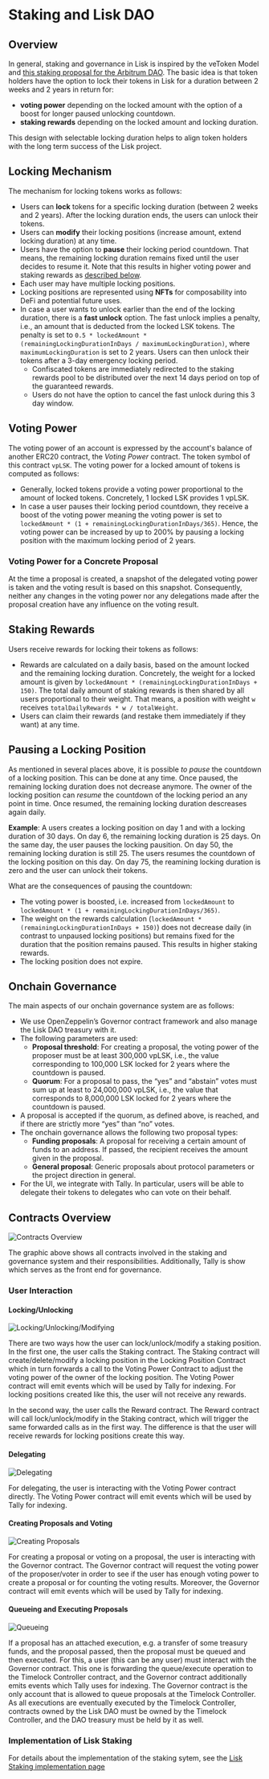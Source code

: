 # Staking and Lisk DAO

## Overview

In general, staking and governance in Lisk is inspired by the veToken Model and [this staking proposal for the Arbitrum DAO](https://snapshot.org/#/arbitrumfoundation.eth/proposal/0xf22530295daee96dffd7f70854475c06216a4d3594929672f71c12bf638bb0c8). The basic idea is that token holders have the option to lock their tokens in Lisk for a duration between 2 weeks and 2 years in return for:

- **voting power** depending on the locked amount with the option of a boost for longer paused unlocking countdown.
- **staking rewards** depending on the locked amount and locking duration.

This design with selectable locking duration helps to align token holders with the long term success of the Lisk project.

## Locking Mechanism

The mechanism for locking tokens works as follows: 

- Users can **lock** tokens for a specific locking duration (between 2 weeks and 2 years). After the locking duration ends, the users can unlock their tokens.
- Users can **modify** their locking positions (increase amount, extend locking duration) at any time.
- Users have the option to **pause** their locking period countdown. That means, the remaining locking duration remains fixed until the user decides to resume it. Note that this results in higher voting power and staking rewards as [described below](#pausing-a-locking-position). 
- Each user may have multiple locking positions. 
- Locking positions are represented using **NFTs** for composability into DeFi and potential future uses. 
- In case a user wants to unlock earlier than the end of the locking duration, there is a **fast unlock** option. The fast unlock implies a penalty, i.e., an amount that is deducted from the locked LSK tokens. The penalty is set to `0.5 * lockedAmount *  (remainingLockingDurationInDays / maximumLockingDuration)`, where `maximumLockingDuration` is set to 2 years. Users can then unlock their tokens after a 3-day emergency locking period.
  - Confiscated tokens are immediately redirected to the staking rewards pool to be distributed over the next 14 days period on top of the guaranteed rewards.
  - Users do not have the option to cancel the fast unlock during this 3 day window.

## Voting Power

The voting power of an account is expressed by the account's balance of another ERC20 contract, the *Voting Power* contract. The token symbol of this contract `vpLSK`. The voting power for a locked amount of tokens is computed as follows:

- Generally, locked tokens provide a voting power proportional to the amount of locked tokens. Concretely, 1 locked LSK provides 1 vpLSK.
- In case a user pauses their locking period countdown, they receive a boost of the voting power meaning the voting power is set to `lockedAmount * (1 + remainingLockingDurationInDays/365)`. Hence, the voting power can be increased by up to 200% by pausing a locking position with the maximum locking period of 2 years.

### Voting Power for a Concrete Proposal

At the time a proposal is created, a snapshot of the delegated voting power is taken and the voting result is based on this snapshot. Consequently, neither any changes in the voting power nor any delegations made after the proposal creation have any influence on the voting result.

## Staking Rewards

Users receive rewards for locking their tokens as follows: 

- Rewards are calculated on a daily basis, based on the amount locked and the remaining locking duration. Concretely, the weight for a locked amount is given by `lockedAmount * (remainingLockingDurationInDays + 150)`. The total daily amount of staking rewards is then shared by all users proportional to their weight. That means, a position with weight `w` receives `totalDailyRewards * w / totalWeight`.
- Users can claim their rewards (and restake them immediately if they want) at any time.

## Pausing a Locking Position

As mentioned in several places above, it is possible *to pause* the countdown of a locking position. This can be done at any time. Once paused, the remaining locking duration does not decrease anymore. The owner of the locking position can *resume* the countdown of the locking period an any point in time. Once resumed, the remaining locking duration descreases again daily.

**Example**: A users creates a locking position on day 1 and with a locking duration of 30 days. On day 6, the remaining locking duration is 25 days. On the same day, the user pauses the locking pausition. On day 50, the remaining locking duration is still 25. The users resumes the countdown of the locking position on this day. On day 75, the reamining locking duration is zero and the user can unlock their tokens.

What are the consequences of pausing the countdown:

- The voting power is boosted, i.e. increased from `lockedAmount` to `lockedAmount * (1 + remainingLockingDurationInDays/365)`.
- The weight on the rewards calculation (`lockedAmount * (remainingLockingDurationInDays + 150)`) does not decrease daily (in contrast to unpaused locking positions) but remains fixed for the duration that the position remains paused. This results in higher staking rewards.
- The locking position does not expire.

## Onchain Governance

The main aspects of our onchain governance system are as follows:

- We use OpenZeppelin’s Governor contract framework and also manage the Lisk DAO treasury with it. 
- The following parameters are used:
  - **Proposal threshold**: For creating a proposal, the voting power of the proposer must be at least 300,000 vpLSK, i.e., the value corresponding to 100,000 LSK locked for 2 years where the countdown is paused.
  - **Quorum**: For a proposal to pass, the “yes” and “abstain” votes must sum up at least to 24,000,000 vpLSK, i.e., the value that corresponds to 8,000,000 LSK locked for 2 years where the countdown is paused.
- A proposal is accepted if the quorum, as defined above, is reached, and if there are strictly more “yes” than “no” votes.
- The onchain governance allows the following two proposal types:
  - **Funding proposals**: A proposal for receiving a certain amount of funds to an address. If passed, the recipient receives the amount given in the proposal. 
  - **General proposal**: Generic proposals about protocol parameters or the project direction in general. 
- For the UI, we integrate with Tally. In particular, users will be able to delegate their tokens to delegates who can vote on their behalf.

## Contracts Overview

![Contracts Overview](diagrams/contracts_overview.png)

The graphic above shows all contracts involved in the staking and governance system and their responsibilities. Additionally, Tally is show which serves as the front end for governance.

### User Interaction

#### Locking/Unlocking

![Locking/Unlocking/Modifying](diagrams/lock_unlock.png)

There are two ways how the user can lock/unlock/modify a staking position. In the first one, the user calls the Staking contract. The Staking contract will create/delete/modify a locking position in the Locking Position Contract which in turn forwards a call to the Voting Power Contract to adjust the voting power of the owner of the locking position. The Voting Power contract will emit events which will be used by Tally for indexing. For locking positions created like this, the user will not receive any rewards.

In the second way, the user calls the Reward contract. The Reward contract will call lock/unlock/modify in the Staking contract, which will trigger the same forwarded calls as in the first way. The difference is that the user will receive rewards for locking positions create this way.

#### Delegating

![Delegating](diagrams/delegating.png)

For delegating, the user is interacting with the Voting Power contract directly. The Voting Power contract will emit events which will be used by Tally for indexing.

#### Creating Proposals and Voting

![Creating Proposals](diagrams/create_proposal.png)

For creating a proposal or voting on a proposal, the user is interacting with the Governor contract. The Governor contract will request the voting power of the proposer/voter in order to see if the user has enough voting power to create a proposal or for counting the voting results. Moreover, the Governor contract will emit events which will be used by Tally for indexing.

#### Queueing and Executing Proposals

![Queueing](diagrams/queue.png)

If a proposal has an attached execution, e.g. a transfer of some treasury funds, and the proposal passed, then the proposal must be queued and then executed. For this, a user (this can be any user) must interact with the Governor contract. This one is forwarding the queue/execute operation to the Timelock Controller contract, and the Governor contract additionally emits events which Tally uses for indexing. The Governor contract is the only account that is allowed to queue proposals at the Timelock Controller. As all executions are eventually executed by the Timelock Controller, contracts owned by the Lisk DAO must be owned by the Timelock Controller, and the DAO treasury must be held by it as well.

### Implementation of Lisk Staking

For details about the implementation of the staking sytem, see the [Lisk Staking implementation page](./staking-implementation.md)